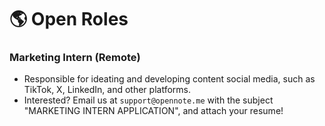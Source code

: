# 🌎 Open Roles

### Marketing Intern (Remote)&#x20;

* Responsible for ideating and developing content social media, such as TikTok, X, LinkedIn, and other platforms.&#x20;
* Interested? Email us at `support@opennote.me` with the subject "MARKETING INTERN APPLICATION", and attach your resume!
